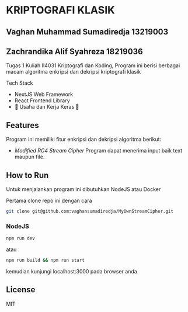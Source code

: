 # KRIPTOGRAFI KLASIK

## Vaghan Muhammad Sumadiredja 13219003

## Zachrandika Alif Syahreza 18219036

Tugas 1 Kuliah II4031 Kriptografi dan Koding, Program ini berisi berbagai macam algoritma enkripsi dan dekripsi kriptografi klasik

Tech Stack

- NextJS Web Framework
- React Frontend Library
- 💪 Usaha dan Kerja Keras 💪

## Features

Program ini memiliki fitur enkripsi dan dekripsi algoritma berikut:

- _Modified RC4 Stream Cipher_
  Program dapat menerima input baik text maupun file.

## How to Run

Untuk menjalankan program ini dibutuhkan NodeJS atau Docker

Pertama clone repo ini dengan cara

```bash
git clone git@github.com:vaghansumadiredja/MyOwnStreamCipher.git
```

### NodeJS

```bash
npm run dev
```

atau

```bash
npm run build && npm run start
```

kemudian kunjungi localhost:3000 pada browser anda

## License

MIT
